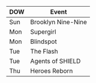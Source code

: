 
| DOW | Event |
|-----|-------|
| Sun | Brooklyn Nine-Nine |
| Mon | Supergirl |
| Mon | Blindspot |
| Tue | The Flash | 
| Tue | Agents of SHIELD | 
| Thu | Heroes Reborn |

